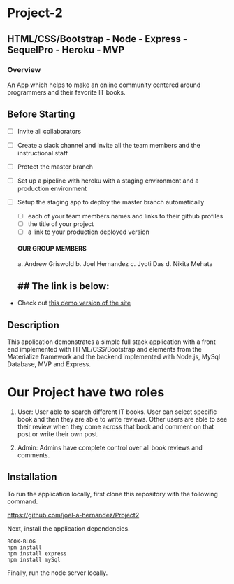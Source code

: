 # Project-2

## HTML/CSS/Bootstrap - Node - Express - SequelPro - Heroku - MVP

### Overview

An App which helps to make an online community centered around programmers and their 
favorite IT books.


## Before Starting 

- [ ] Invite all collaborators
- [ ] Create a slack channel and invite all the team members and the instructional staff
- [ ] Protect the master branch
- [ ] Set up a pipeline with heroku with a staging environment and a production environment
- [ ] Setup the staging app to deploy the master branch automatically
  - [ ] each of your team members names and links to their github profiles
  - [ ] the title of your project
  - [ ] a link to your production deployed version
  
  #### OUR GROUP MEMBERS
  
  a. Andrew Griswold 
  b. Joel Hernandez 
  c. Jyoti Das
  d. Nikita Mehata
  
  ## ## The link is below:

* Check out [this demo version of the site](https://afternoon-stream-94315.herokuapp.com/
)

## Description

This application demonstrates a simple full stack application with a front end implemented with HTML/CSS/Bootstrap and elements from the Materialize framework and the backend implemented with Node.js, MySql Database, MVP and Express.

# Our Project have two roles
1. User: User able to search different IT books. User can select specific book and then they are able to write reviews. Other users are able to see their review when they come across that book and comment on that post or write their own post.

2.  Admin: Admins have complete control over all book reviews and comments. 


## Installation

To run the application locally, first clone this repository with the following command.

  https://github.com/joel-a-hernandez/Project2
	
Next, install the application dependencies.

	BOOK-BLOG
	npm install
	npm install express
	npm install mySql
	
Finally, run the node server locally.
